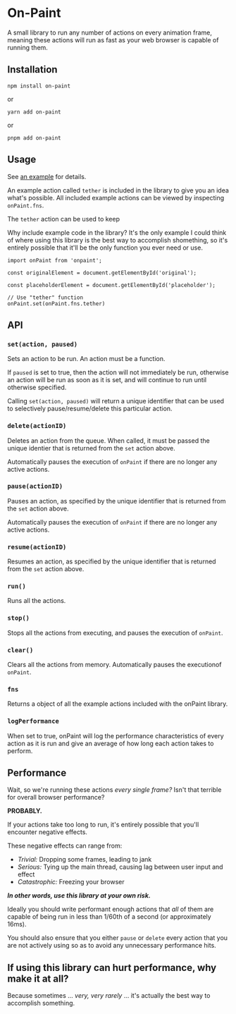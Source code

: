 # On-Paint

A small library to run any number of actions on every animation frame, meaning these actions will run as fast as your web browser is capable of running them.

## Installation

```
npm install on-paint
```

or

```
yarn add on-paint
```

or

```
pnpm add on-paint
```

## Usage

See [an example](https://foobar) for details.

An example action called `tether` is included in the library to give you an idea what's possible. All included example actions can be viewed by inspecting `onPaint.fns`.

The `tether` action can be used to keep  

Why include example code in the library? It's the only example I could think of where using this library is the best way to accomplish shomething, so it's entirely possible that it'll be the only function you ever need or use.

```
import onPaint from 'onpaint';

const originalElement = document.getElementById('original');

const placeholderElement = document.getElementById('placeholder');

// Use "tether" function 
onPaint.set(onPaint.fns.tether)
```

## API

### `set(action, paused)`

Sets an action to be run. An action must be a function.

If `paused` is set to true, then the action will not immediately be run, otherwise an action will be run as soon as it is set, and will continue to run until otherwise specified.

Calling `set(action, paused)` will return a unique identifier that can be used to selectively pause/resume/delete this particular action.

### `delete(actionID)`

Deletes an action from the queue. When called, it must be passed the unique identier that is returned from the `set` action above.

Automatically pauses the execution of `onPaint` if there are no longer any active actions.

### `pause(actionID)`

Pauses an action, as specified by the unique identifier that is returned from the `set` action above.

Automatically pauses the execution of `onPaint` if there are no longer any active actions.

### `resume(actionID)`

Resumes an action, as specified by the unique identifier that is returned from the `set` action above.

### `run()`

Runs all the actions.

### `stop()`

Stops all the actions from executing, and pauses the execution of `onPaint`.

### `clear()`

Clears all the actions from memory. Automatically pauses the executionof `onPaint`.

### `fns`

Returns a object of all the example actions included with the onPaint library.

### `logPerformance`

When set to true, onPaint will log the performance characteristics of every action as it is run and give an average of how long each action takes to perform. 

 
## Performance

Wait, so we're running these actions _every single frame?_ Isn't that terrible for overall browser performance?

**PROBABLY.**

If your actions take too long to run, it's entirely possible that you'll encounter negative effects.

These negative effects can range from:
  * _Trivial:_  Dropping some frames, leading to jank
  * _Serious:_ Tying up the main thread, causing lag between user input and effect
  * _Catastrophic:_ Freezing your browser

**_In other words, use this library at your own risk._**

Ideally you should write performant enough actions that _all_ of them are capable of being run in less than 1/60th of a second (or approximately 16ms).

You should also ensure that you either `pause` or `delete` every action that you are not actively using so as to avoid any unnecessary performance hits.


## If using this library can hurt performance, why make it at all?

Because sometimes ... *very, very rarely* ... it's actually the best way to accomplish something.

